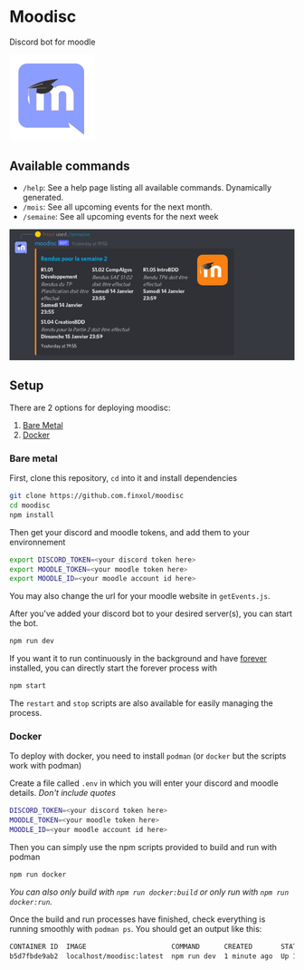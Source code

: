 # Moodisc
Discord bot for moodle

<img src="img/moodisc.png" width="30%" alt="Logo">

## Available commands

- `/help`: See a help page listing all available commands. Dynamically generated.
- `/mois`: See all upcoming events for the next month.
- `/semaine`: See all upcoming events for the next week

<img src="img/moodisc_example.png" alt="example">

## Setup

There are 2 options for deploying moodisc:

1. [Bare Metal](#bare-metal)
2. [Docker](#docker)

### Bare metal

First, clone this repository, `cd` into it and install dependencies
```bash
git clone https://github.com.finxol/moodisc
cd moodisc
npm install
```
Then get your discord and moodle tokens, and add them to your environnement
```bash
export DISCORD_TOKEN=<your discord token here>
export MOODLE_TOKEN=<your moodle token here>
export MOODLE_ID=<your moodle account id here>
```

You may also change the url for your moodle website in `getEvents.js`.

After you've added your discord bot to your desired server(s), you can start the bot.
```bash
npm run dev
```

If you want it to run continuously in the background and have [forever](https://www.npmjs.com/package/forever) installed,
you can directly start the forever process with
```bash
npm start
```
The `restart` and `stop` scripts are also available for easily managing the process.


### Docker

To deploy with docker, you need to install `podman` (or `docker` but the scripts work with podman)

Create a file called `.env` in which you will enter your discord and moodle details. *Don't include quotes*

```bash
DISCORD_TOKEN=<your discord token here>
MOODLE_TOKEN=<your moodle token here>
MOODLE_ID=<your moodle account id here>
```

Then you can simply use the npm scripts provided to build and run with podman

```bash
npm run docker
```

*You can also only build with `npm run docker:build` or only run with `npm run docker:run`.*

Once the build and run processes have finished, check everything is running smoothly with `podman ps`.
You should get an output like this:

```bash
CONTAINER ID  IMAGE                     COMMAND      CREATED       STATUS             PORTS       NAMES
b5d7fbde9ab2  localhost/moodisc:latest  npm run dev  1 minute ago  Up 1 minute ago                moodisc
```
